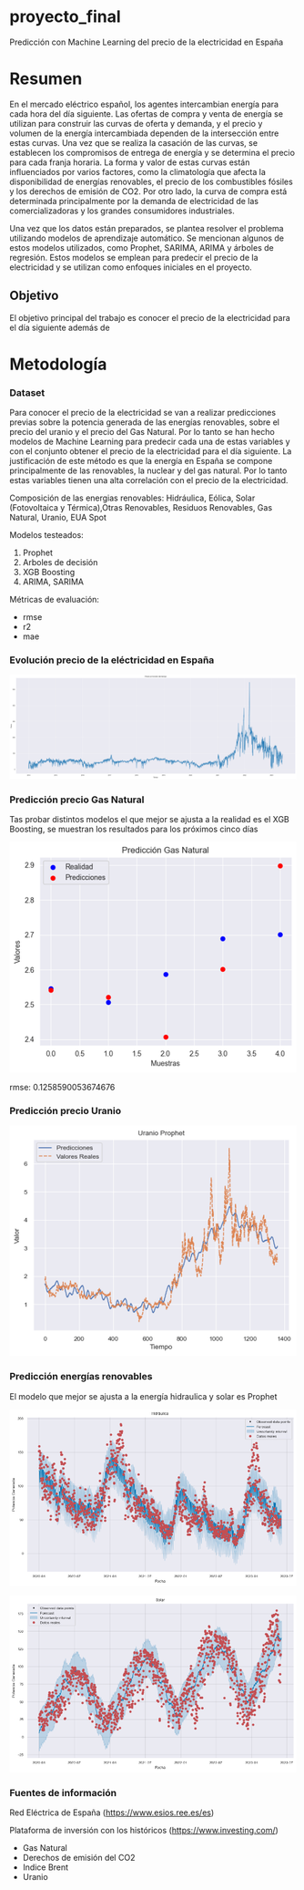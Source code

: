 # proyecto_final
Predicción con Machine Learning del precio de la electricidad en España

# Resumen

En el mercado eléctrico español, los agentes intercambian energía para cada hora del día siguiente. Las ofertas de compra y venta de energía se utilizan para construir las curvas de oferta y demanda, y el precio y volumen de la energía intercambiada dependen de la intersección entre estas curvas. Una vez que se realiza la casación de las curvas, se establecen los compromisos de entrega de energía y se determina el precio para cada franja horaria. La forma y valor de estas curvas están influenciados por varios factores, como la climatología que afecta la disponibilidad de energías renovables, el precio de los combustibles fósiles y los derechos de emisión de CO2. Por otro lado, la curva de compra está determinada principalmente por la demanda de electricidad de las comercializadoras y los grandes consumidores industriales.

Una vez que los datos están preparados, se plantea resolver el problema utilizando modelos de aprendizaje automático. Se mencionan algunos de estos modelos utilizados, como Prophet, SARIMA, ARIMA y árboles de regresión. Estos modelos se emplean para predecir el precio de la electricidad y se utilizan como enfoques iniciales en el proyecto.

## Objetivo

El objetivo principal del trabajo es conocer el precio de la electricidad para el día siguiente además de 

# Metodología

### Dataset

Para conocer el precio de la electricidad se van a realizar predicciones previas sobre la potencia generada de las energías renovables, sobre el precio del uranio y el precio del Gas Natural. Por lo tanto se han hecho modelos de Machine Learning para predecir cada una de estas variables y con el conjunto obtener el precio de la electricidad para el día siguiente. La justificación de este método es que la energía en España se compone principalmente de las renovables, la nuclear y del gas natural. Por lo tanto estas variables tienen una alta correlación con el precio de la electricidad.

Composición de las energias renovables: Hidráulica, Eólica, Solar (Fotovoltaica y Térmica),Otras Renovables, Residuos Renovables, Gas Natural, Uranio, EUA Spot

Modelos testeados:

1. Prophet
2. Arboles de decisión 
3. XGB Boosting
4. ARIMA, SARIMA

Métricas de evaluación:
- rmse
- r2
- mae


### Evolución precio de la eléctricidad en España 

![preciomwh](./pics/preciomwh.png)

### Predicción precio Gas Natural

Tas probar distintos modelos el que mejor se ajusta a la realidad es el XGB Boosting, se muestran los resultados para los próximos cinco días

![preciomwh](./pics/predicciongasn.png)

rmse: 0.1258590053674676

### Predicción precio Uranio

![prediccionuranio](./pics/prediccionuranio.png)

### Predicción energías renovables

El modelo que mejor se ajusta a la energía hidraulica y solar es Prophet 

![prediccionuranio](./pics/hidraulica.png)

![prediccionuranio](./pics/solar.png)

### Fuentes de información

Red Eléctrica de España (https://www.esios.ree.es/es)

Plataforma de inversión con los históricos (https://www.investing.com/)
- Gas Natural
- Derechos de emisión del CO2
- Indice Brent 
- Uranio